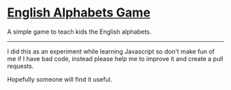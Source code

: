 # [English Alphabets Game](http://mahdif.github.io/alphabets-game/)
A simple game to teach kids the English alphabets.

-----------

I did this as an experiment while learning Javascript so don't make fun of me if I have bad code, instead please help me to improve it and create a pull requests.

Hopefully someone will find it useful.
